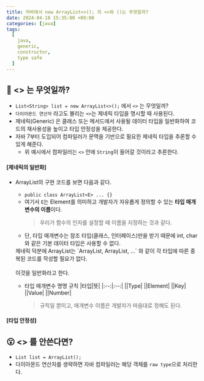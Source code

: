 ```yaml
---
title: 자바에서 new ArrayList<>(); 의 <>와 ()는 무엇일까?
date: 2024-04-18 15:35:00 +09:00
categories: [java]
tags:
  [
    java,
    generic,
    constructor,
    type safe
  ]
---
```


## 🤔 <> 는 무엇일까?
- `List<String> list = new ArrayList<>();` 에서 `<>` 는 무엇일까?
- `다이아몬드 연산자` 라고도 불리는 `<>`는 제네릭 타입을 명시할 때 사용된다.
- 제네릭(Generic) 은 클래스 또는 메서드에서 사용될 데이터 타입을 일반화하여 코드의 재사용성을 높이고 타입 안정성을 제공한다.
- 자바 7부터 도입되어 컴파일러가 문맥을 기반으로 필요한 제네릭 타입을 추론할 수 있게 해준다.
    - 위 예시에서 컴파일러는 `<>` 안에 `String`이 들어갈 것이라고 추론한다.

#### [제네릭의 일반화]
- ArrayList의 구현 코드를 보면 다음과 같다.
    - `public class ArrayList<E> ... {}`
    - 여기서 `E`는 Element를 의미하고 개발자가 자유롭게 정의할 수 있는 **타입 매개변수의 이름**이다.
        > 우리가 함수의 인자를 설정할 때 이름을 지정하는 것과 같다.
    - 단, 타입 매개변수는 참조 타입(클래스, 인터페이스)만을 받기 때문에 int, char와 같은 기본 데이터 타입은 사용할 수 없다.

    <div class="spotlight2" markdown="1">
    제네릭 덕분에 ArrayList는 `ArrayList<String>, ArrayList<Integer>, ...` 와 같이 각 타입에 따른 중복된 코드를 작성할 필요가 없다.
    <br><br>
    이것을 일반화라고 한다.
    </div>

    - 타입 매개변수 명명 규칙
        |타입|뜻|
        |:--:|:--:|
        |<T>|Type|
        |<E>|Element|
        |<K>|Key|
        |<V>|Value|
        |<N>|Number|

        > 규칙일 뿐이고, 매개변수 이름은 개발자가 마음대로 정해도 된다.

#### [타입 안정성]

## 😮 <> 를 안쓴다면?
- `List list = ArrayList();`
- 다이아몬드 연산자를 생략하면 자바 컴파일러는 해당 객체를 `raw type`으로 처리한다.